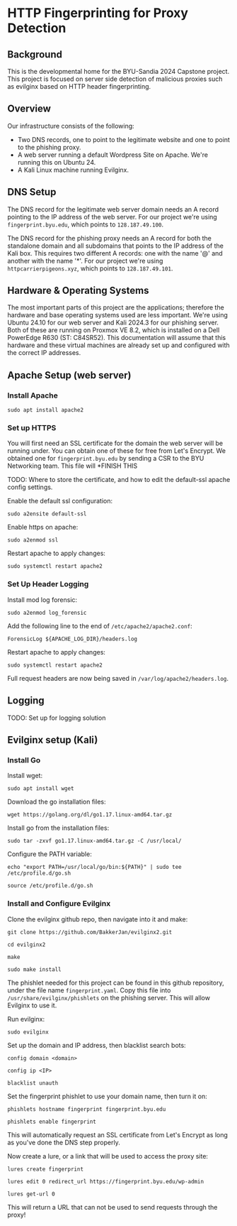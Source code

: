 # HTTP Fingerprinting for Proxy Detection

## Background

This is the developmental home for the BYU-Sandia 2024 Capstone project. This project is focused on server side detection of malicious proxies such as evilginx based on HTTP header fingerprinting. 

## Overview

Our infrastructure consists of the following:
<ul>
<li>Two DNS records, one to point to the legitimate website and one to point to the phishing proxy.</li>
<li>A web server running a default Wordpress Site on Apache. We're running this on Ubuntu 24.</li>
<li>A Kali Linux machine running Evilginx.</li>
</ul>

## DNS Setup  

The DNS record for the legitimate web server domain needs an A record pointing to the IP address of the web server. For our project we're using `fingerprint.byu.edu`, which points to `128.187.49.100`.  

The DNS record for the phishing proxy needs an A record for both the standalone domain and all subdomains that points to the IP address of the Kali box. This requires two different A records: one with the name '@' and another with the name '*'. For our project we're using `httpcarrierpigeons.xyz`, which points to `128.187.49.101`.

## Hardware & Operating Systems

The most important parts of this project are the applications; therefore the hardware and base operating systems used are less important. We're using Ubuntu 24.10 for our web server and Kali 2024.3 for our phishing server. Both of these are running on Proxmox VE 8.2, which is installed on a Dell PowerEdge R630 (ST: C84SR52). This documentation will assume that this hardware and these virtual machines are already set up and configured with the correct IP addresses. 

## Apache Setup (web server)

### Install Apache 

```
sudo apt install apache2
```

### Set up HTTPS

You will first need an SSL certificate for the domain the web server will be running under. You can obtain one of these for free from Let's Encrypt. We obtained one for `fingerprint.byu.edu` by sending a CSR to the BYU Networking team. This file will *FINISH THIS

TODO: Where to store the certificate, and how to edit the default-ssl apache config settings. 

Enable the default ssl configuration:  
```
sudo a2ensite default-ssl
```

Enable https on apache:  
```
sudo a2enmod ssl
```

Restart apache to apply changes:
```
sudo systemctl restart apache2
```

### Set Up Header Logging

Install mod log forensic:  
```
sudo a2enmod log_forensic
```  

Add the following line to the end of `/etc/apache2/apache2.conf`:  
```
ForensicLog ${APACHE_LOG_DIR}/headers.log
```

Restart apache to apply changes:  
```
sudo systemctl restart apache2
```  

Full request headers are now being saved in `/var/log/apache2/headers.log`.  

## Logging

TODO: Set up for logging solution

## Evilginx setup (Kali)  

### Install Go

Install wget:  
```
sudo apt install wget
```  

Download the go installation files:  
```
wget https://golang.org/dl/go1.17.linux-amd64.tar.gz
```  

Install go from the installation files:  
```
sudo tar -zxvf go1.17.linux-amd64.tar.gz -C /usr/local/
```  

Configure the PATH variable:
```
echo "export PATH=/usr/local/go/bin:${PATH}" | sudo tee /etc/profile.d/go.sh

source /etc/profile.d/go.sh
```

### Install and Configure Evilginx

Clone the evilginx github repo, then navigate into it and make:
```
git clone https://github.com/BakkerJan/evilginx2.git

cd evilginx2

make

sudo make install
```

The phishlet needed for this project can be found in this github repository, under the file name `fingerprint.yaml`. Copy this file into `/usr/share/evilginx/phishlets` on the phishing server. This will allow Evilginx to use it. 

Run evilginx:
```
sudo evilginx
```

Set up the domain and IP address, then blacklist search bots:
```
config domain <domain>

config ip <IP>

blacklist unauth
```

Set the fingerprint phishlet to use your domain name, then turn it on:  
```
phishlets hostname fingerprint fingerprint.byu.edu

phishlets enable fingerprint
```

This will automatically request an SSL certificate from Let's Encrypt as long as you've done the DNS step properly. 

Now create a lure, or a link that will be used to access the proxy site:  
```
lures create fingerprint

lures edit 0 redirect_url https://fingerprint.byu.edu/wp-admin

lures get-url 0
```

This will return a URL that can not be used to send requests through the proxy!